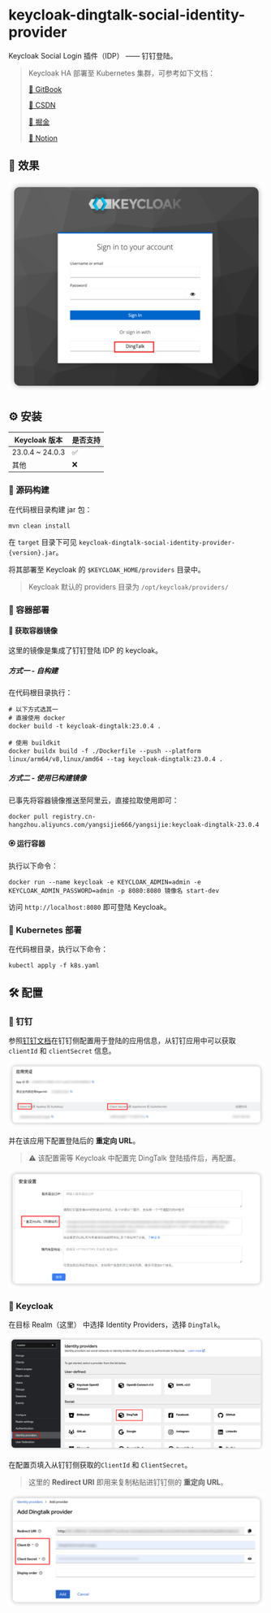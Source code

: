 # keycloak-dingtalk-social-identity-provider

Keycloak Social Login 插件（IDP） —— 钉钉登陆。

> Keycloak HA 部署至 Kubernetes 集群，可参考如下文档：
> 
> [🔗 GitBook](https://yangsijie151104.gitbook.io/keycloak-on-k8s-ha-bu-shu/)
> 
> [🔗 CSDN](http://t.csdnimg.cn/f2PZr)
> 
> [🔗 掘金](https://juejin.cn/post/7366836510690672675)
> 
> [🔗 Notion](https://believed-stallion-f40.notion.site/Keycloak-on-K8S-HA-e19576ca2cd448338debf66a16e9b6a6?pvs=4)

## 🌟 效果

![image-20240201173946720](./assets/image-20240201173946720.png)

##  ⚙️ 安装

| Keycloak 版本     | 是否支持 |
|-----------------|------|
| 23.0.4 ~ 24.0.3 | ✅    |
| 其他              | ❌    |

###  🤖 源码构建

在代码根目录构建 jar 包：

```shell
mvn clean install
```

在 `target` 目录下可见 `keycloak-dingtalk-social-identity-provider-{version}.jar`。

将其部署至 Keycloak 的 `$KEYCLOAK_HOME/providers` 目录中。

> Keycloak 默认的 providers 目录为 `/opt/keycloak/providers/`

### 🎃 容器部署

#### 🌈 获取容器镜像

这里的镜像是集成了钉钉登陆 IDP 的 keycloak。

##### 方式一 - 自构建

在代码根目录执行：

```shell
# 以下方式选其一
# 直接使用 docker
docker build -t keycloak-dingtalk:23.0.4 .

# 使用 buildkit
docker buildx build -f ./Dockerfile --push --platform linux/arm64/v8,linux/amd64 --tag keycloak-dingtalk:23.0.4 .
```

##### 方式二 - 使用已构建镜像

已事先将容器镜像推送至阿里云，直接拉取使用即可：

```shell
docker pull registry.cn-hangzhou.aliyuncs.com/yangsijie666/yangsijie:keycloak-dingtalk-23.0.4
```

#### 🏵️ 运行容器

执行以下命令：

```shell
docker run --name keycloak -e KEYCLOAK_ADMIN=admin -e KEYCLOAK_ADMIN_PASSWORD=admin -p 8080:8080 镜像名 start-dev
```

访问 `http://localhost:8080` 即可登陆 Keycloak。

### 🍾 Kubernetes 部署

在代码根目录，执行以下命令：

```shell
kubectl apply -f k8s.yaml
```

##  🛠️ 配置

### 🥙 钉钉

参照[钉钉文档](https://open.dingtalk.com/document/orgapp/tutorial-obtaining-user-personal-information)在钉钉侧配置用于登陆的应用信息，从钉钉应用中可以获取 `clientId` 和 `clientSecret` 信息。

![image-20240201170410565](./assets/image-20240201170410565.png)

并在该应用下配置登陆后的 **重定向 URL**。

> ⚠️ 该配置需等 Keycloak 中配置完 DingTalk 登陆插件后，再配置。

![image-20240201170619371](./assets/image-20240201170619371.png)

### 🧀 Keycloak

在目标 Realm（这里） 中选择 Identity Providers，选择 `DingTalk`。

![image-20240201171121759](./assets/image-20240201171121759.png)

在配置页填入从钉钉侧获取的`ClientId` 和 `ClientSecret`。

> 这里的 **Redirect URI** 即用来复制粘贴进钉钉侧的 **重定向 URL**。

![image-20240201171427755](./assets/image-20240201171427755.png)

